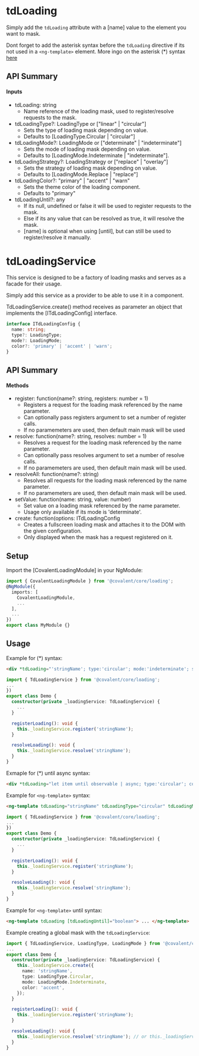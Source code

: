 # tdLoading

Simply add the `tdLoading` attribute with a [name] value to the element you want to mask.

Dont forget to add the asterisk syntax before the `tdLoading` directive if its not used in a `<ng-template>` element. More ingo on the asterisk (\*) syntax [here](https://angular.io/guide/structural-directives#asterisk)

## API Summary

#### Inputs

- tdLoading: string
  - Name reference of the loading mask, used to register/resolve requests to the mask.
- tdLoadingType?: LoadingType or ["linear" | "circular"]
  - Sets the type of loading mask depending on value.
  - Defaults to [LoadingType.Circular | "circular"]
- tdLoadingMode?: LoadingMode or ["determinate" | "indeterminate"]
  - Sets the mode of loading mask depending on value.
  - Defaults to [LoadingMode.Indeterminate | "indeterminate"].
- tdLoadingStrategy?: LoadingStrategy or ["replace" | "overlay"]
  - Sets the strategy of loading mask depending on value.
  - Defaults to [LoadingMode.Replace | "replace"]
- tdLoadingColor?: "primary" | "accent" | "warn"
  - Sets the theme color of the loading component.
  - Defaults to "primary"
- tdLoadingUntil?: any
  - If its null, undefined or false it will be used to register requests to the mask.
  - Else if its any value that can be resolved as true, it will resolve the mask.
  - [name] is optional when using [until], but can still be used to register/resolve it manually.

# tdLoadingService

This service is designed to be a factory of loading masks and serves as a facade for their usage.

Simply add this service as a provider to be able to use it in a component.

TdLoadingService.create() method receives as parameter an object that implements the [ITdLoadingConfig] interface.

```typescript
interface ITdLoadingConfig {
  name: string;
  type?: LoadingType;
  mode?: LoadingMode;
  color?: 'primary' | 'accent' | 'warn';
}
```

## API Summary

#### Methods

- register: function(name?: string, registers: number = 1)
  - Registers a request for the loading mask referenced by the name parameter.
  - Can optionally pass registers argument to set a number of register calls.
  - If no paramemeters are used, then default main mask will be used
- resolve: function(name?: string, resolves: number = 1)
  - Resolves a request for the loading mask referenced by the name parameter.
  - Can optionally pass resolves argument to set a number of resolve calls.
  - If no paramemeters are used, then default main mask will be used.
- resolveAll: function(name?: string)
  - Resolves all requests for the loading mask referenced by the name parameter.
  - If no paramemeters are used, then default main mask will be used.
- setValue: function(name: string, value: number)
  - Set value on a loading mask referenced by the name parameter.
  - Usage only available if its mode is 'determinate'.
- create: function(options: ITdLoadingConfig
  - Creates a fullscreen loading mask and attaches it to the DOM with the given configuration.
  - Only displayed when the mask has a request registered on it.

## Setup

Import the [CovalentLoadingModule] in your NgModule:

```typescript
import { CovalentLoadingModule } from '@covalent/core/loading';
@NgModule({
  imports: [
    CovalentLoadingModule,
    ...
  ],
  ...
})
export class MyModule {}
```

## Usage

Example for (\*) syntax:

```html
<div *tdLoading="'stringName'; type:'circular'; mode:'indeterminate'; strategy:'replace'; color:'primary'">...</div>
```

```typescript
import { TdLoadingService } from '@covalent/core/loading';
...
})
export class Demo {
  constructor(private _loadingService: TdLoadingService) {
    ...
  }

  registerLoading(): void {
    this._loadingService.register('stringName');
  }

  resolveLoading(): void {
    this._loadingService.resolve('stringName');
  }
}
```

Exmaple for (\*) until async syntax:

```html
<div *tdLoading="let item until observable | async; type:'circular'; color:'primary'">{{item}}</div>
```

Example for `<ng-template>` syntax:

```html
<ng-template tdLoading="stringName" tdLoadingType="circular" tdLoadingMode="indeterminate" tdLoadingStrategy="replace" tdLoadingColor="primary"> ... </ng-template>
```

```typescript
import { TdLoadingService } from '@covalent/core/loading';
...
})
export class Demo {
  constructor(private _loadingService: TdLoadingService) {
    ...
  }

  registerLoading(): void {
    this._loadingService.register('stringName');
  }

  resolveLoading(): void {
    this._loadingService.resolve('stringName');
  }
}
```

Example for `<ng-template>` until syntax:

```html
<ng-template tdLoading [tdLoadingUntil]="boolean"> ... </ng-template>
```

Example creating a global mask with the `tdLoadingService`:

```typescript
import { TdLoadingService, LoadingType, LoadingMode } from '@covalent/core/loading';
...
export class Demo {
  constructor(private _loadingService: TdLoadingService) {
    this._loadingService.create({
      name: 'stringName',
      type: LoadingType.Circular,
      mode: LoadingMode.Indeterminate,
      color: 'accent',
    });
  }

  registerLoading(): void {
    this._loadingService.register('stringName');
  }

  resolveLoading(): void {
    this._loadingService.resolve('stringName'); // or this._loadingService.resolveAll('stringName');
  }
}
```
